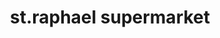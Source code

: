 ---
title: "st.raphael supermarket"
url: /kallur-thrissur/st-raphael-supermarket-oppo-st-raphael-church-kallur-east/
shop: Supermarkt
---
